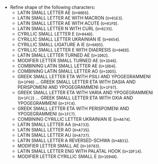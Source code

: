 * Refine shape of the following characters:
  - LATIN SMALL LETTER AE (`U+00E6`).
  - LATIN SMALL LETTER AE WITH MACRON (`U+01E3`).
  - LATIN SMALL LETTER AE WITH ACUTE (`U+01FD`).
  - LATIN SMALL LETTER N WITH CURL (`U+0235`).
  - CYRILLIC SMALL LETTER E (`U+044D`).
  - CYRILLIC SMALL LETTER UKRAINIAN IE (`U+0454`).
  - CYRILLIC SMALL LIGATURE A IE (`U+04D5`).
  - CYRILLIC SMALL LETTER E WITH DIAERESIS (`U+04ED`).
  - LATIN SMALL LETTER TURNED AE (`U+1D02`).
  - MODIFIER LETTER SMALL TURNED AE (`U+1D46`).
  - COMBINING LATIN SMALL LETTER AE (`U+1DD4`).
  - COMBINING LATIN SMALL LETTER AO (`U+1DD5`).
  - GREEK SMALL LETTER ETA WITH PSILI AND YPOGEGRAMMENI (`U+1F90`) ... GREEK SMALL LETTER ETA WITH DASIA AND PERISPOMENI AND YPOGEGRAMMENI (`U+1F97`).
  - GREEK SMALL LETTER ETA WITH VARIA AND YPOGEGRAMMENI (`U+1FC2`) ... GREEK SMALL LETTER ETA WITH OXIA AND YPOGEGRAMMENI (`U+1FC4`).
  - GREEK SMALL LETTER ETA WITH PERISPOMENI AND YPOGEGRAMMENI (`U+1FC7`).
  - COMBINING CYRILLIC LETTER UKRAINIAN IE (`U+A674`).
  - LATIN SMALL LETTER AA (`U+A733`).
  - LATIN SMALL LETTER AO (`U+A735`).
  - LATIN SMALL LETTER AU (`U+A737`).
  - LATIN SMALL LETTER A REVERSED-SCHWA (`U+AB31`).
  - MODIFIER LETTER SMALL AE (`U+10783`).
  - LATIN SMALL LETTER ENG WITH PALATAL HOOK (`U+1DF14`).
  - MODIFIER LETTER CYRILLIC SMALL E (`U+1E048`).
